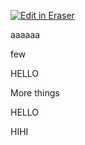 <p><a target="_blank" href="https://eraser-qa.web.app/workspace/0rhjTdYiNvyDgZci3k0c" id="edit-in-eraser-github-link"><img alt="Edit in Eraser" src="https://firebasestorage.googleapis.com/v0/b/second-petal-295822.appspot.com/o/images%2Fgithub%2FOpen%20in%20Eraser.svg?alt=media&amp;token=968381c8-a7e7-472a-8ed6-4a6626da5501"></a></p>


aaaaaa

few

HELLO

More things

HELLO

HIHI


<!--- Eraser file: https://eraser-qa.web.app/workspace/0rhjTdYiNvyDgZci3k0c --->
<!--- This file was last edited by [name] via Eraser on [date] --->